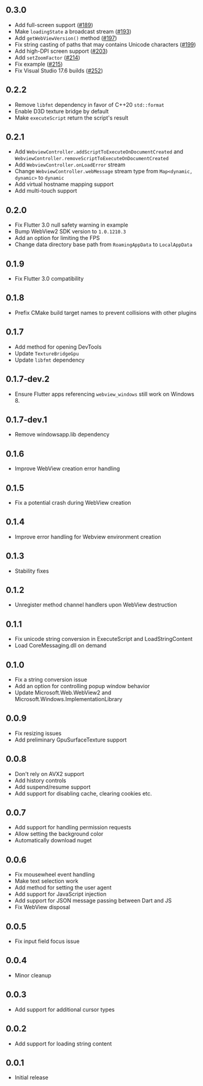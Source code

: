## 0.3.0

* Add full-screen support ([#189](https://github.com/jnschulze/flutter-webview-windows/pull/189))
* Make `loadingState` a broadcast stream ([#193](https://github.com/jnschulze/flutter-webview-windows/pull/193))
* Add `getWebViewVersion()` method ([#197](https://github.com/jnschulze/flutter-webview-windows/pull/197))
* Fix string casting of paths that may contains Unicode characters ([#199](https://github.com/jnschulze/flutter-webview-windows/pull/199))
* Add high-DPI screen support ([#203](https://github.com/jnschulze/flutter-webview-windows/pull/203))
* Add `setZoomFactor` ([#214](https://github.com/jnschulze/flutter-webview-windows/pull/214))
* Fix example ([#215](https://github.com/jnschulze/flutter-webview-windows/pull/215))
* Fix Visual Studio 17.6 builds ([#252](https://github.com/jnschulze/flutter-webview-windows/pull/252))

## 0.2.2

* Remove `libfmt` dependency in favor of C++20 `std::format`
* Enable D3D texture bridge by default
* Make `executeScript` return the script's result

## 0.2.1

* Add `WebviewController.addScriptToExecuteOnDocumentCreated` and `WebviewController.removeScriptToExecuteOnDocumentCreated`
* Add `WebviewController.onLoadError` stream
* Change `WebviewController.webMessage` stream type from `Map<dynamic, dynamic>` to `dynamic`
* Add virtual hostname mapping support 
* Add multi-touch support

## 0.2.0

* Fix Flutter 3.0 null safety warning in example
* Bump WebView2 SDK version to `1.0.1210.3`
* Add an option for limiting the FPS
* Change data directory base path from `RoamingAppData` to `LocalAppData`

## 0.1.9

* Fix Flutter 3.0 compatibility

## 0.1.8

* Prefix CMake build target names to prevent collisions with other plugins

## 0.1.7

* Add method for opening DevTools
* Update `TextureBridgeGpu`
* Update `libfmt` dependency

## 0.1.7-dev.2

* Ensure Flutter apps referencing `webview_windows` still work on Windows 8.

## 0.1.7-dev.1

* Remove windowsapp.lib dependency

## 0.1.6

* Improve WebView creation error handling

## 0.1.5

* Fix a potential crash during WebView creation

## 0.1.4

* Improve error handling for Webview environment creation

## 0.1.3

* Stability fixes

## 0.1.2

* Unregister method channel handlers upon WebView destruction

## 0.1.1

* Fix unicode string conversion in ExecuteScript and LoadStringContent
* Load CoreMessaging.dll on demand

## 0.1.0

* Fix a string conversion issue
* Add an option for controlling popup window behavior
* Update Microsoft.Web.WebView2 and Microsoft.Windows.ImplementationLibrary

## 0.0.9

* Fix resizing issues
* Add preliminary GpuSurfaceTexture support

## 0.0.8

* Don't rely on AVX2 support
* Add history controls
* Add suspend/resume support
* Add support for disabling cache, clearing cookies etc.

## 0.0.7

* Add support for handling permission requests
* Allow setting the background color
* Automatically download nuget

## 0.0.6

* Fix mousewheel event handling
* Make text selection work
* Add method for setting the user agent
* Add support for JavaScript injection
* Add support for JSON message passing between Dart and JS
* Fix WebView disposal

## 0.0.5

* Fix input field focus issue

## 0.0.4

* Minor cleanup

## 0.0.3

* Add support for additional cursor types

## 0.0.2

* Add support for loading string content

## 0.0.1

* Initial release

